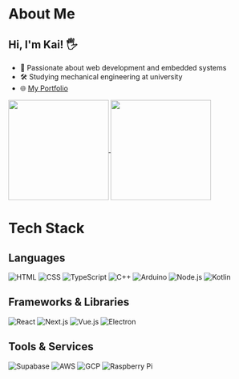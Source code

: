 # About Me

## Hi, I'm Kai! 🖐️
- 🚀 Passionate about web development and embedded systems
- 🛠️ Studying mechanical engineering at university
- 🌐 [My Portfolio](https://kai0930)

<a href="#">
  <img height=200 align="center" src="https://github-readme-stats.vercel.app/api?username=kai0930&show_icons=true&bg_color=8BC5E11D" />
</a>
<a href="#">
  <img height=200 align="center" src="https://github-readme-stats.vercel.app/api/top-langs/?username=kai0930&layout=donut&bg_color=8BC5E11D" />
</a>

# Tech Stack

## Languages

![HTML](https://skillicons.dev/icons?i=html)
![CSS](https://skillicons.dev/icons?i=css)
![TypeScript](https://skillicons.dev/icons?i=typescript)
![C++](https://skillicons.dev/icons?i=cpp)
![Arduino](https://skillicons.dev/icons?i=arduino)
![Node.js](https://skillicons.dev/icons?i=nodejs)
![Kotlin](https://skillicons.dev/icons?i=kotlin)

## Frameworks & Libraries

![React](https://skillicons.dev/icons?i=react)
![Next.js](https://skillicons.dev/icons?i=nextjs)
![Vue.js](https://skillicons.dev/icons?i=vue)
![Electron](https://skillicons.dev/icons?i=electron)

## Tools & Services

![Supabase](https://skillicons.dev/icons?i=supabase)
![AWS](https://skillicons.dev/icons?i=aws)
![GCP](https://skillicons.dev/icons?i=gcp)
![Raspberry Pi](https://skillicons.dev/icons?i=raspberrypi)
